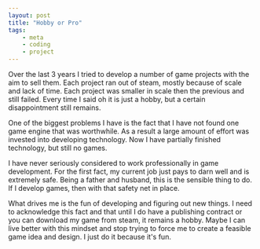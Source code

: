 ```yaml
---
layout: post
title: "Hobby or Pro"
tags:
    - meta
    - coding
    - project
---
```


Over the last 3 years I tried to develop a number of game projects with 
the aim to sell them. Each project ran out of steam, mostly because of 
scale and lack of time. Each project was smaller in scale then the 
previous and still failed. Every time I said oh it is just a hobby, but 
a certain disappointment still remains. 

One of the biggest problems I have is the fact that I have not found one 
game engine that was worthwhile. As a result a large amount of effort 
was invested into developing technology. Now I have partially finished 
technology, but still no games. 

I have never seriously considered to work professionally in game 
development. For the first fact, my current job just pays to darn well 
and is extremely safe. Being a father and husband, this is the sensible 
thing to do. If I develop games, then with that safety net in place. 

What drives me is the fun of developing and figuring out new things. I 
need to acknowledge this fact and that until I do have a publishing 
contract or you can download my game from steam, it remains a hobby. 
Maybe I can live better with this mindset and stop trying to force me to 
create a feasible game idea and design. I just do it because it's fun. 


